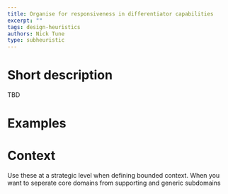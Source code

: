 ```yaml
---
title: Organise for responsiveness in differentiator capabilities
excerpt: ""
tags: design-heuristics
authors: Nick Tune
type: subheuristic
---
```


# Short description

TBD

# Examples

# Context

Use these at a strategic level when defining bounded context. When you want to seperate core domains from supporting and generic subdomains

